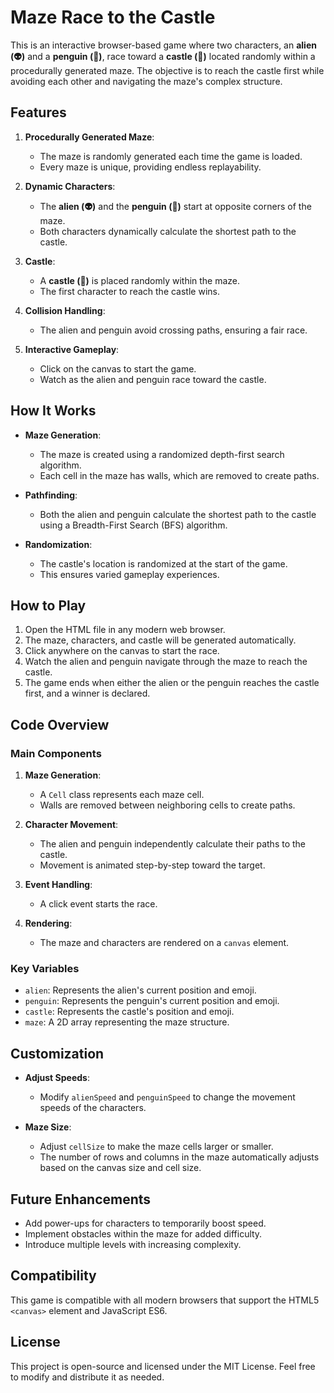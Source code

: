 # Maze Race to the Castle

This is an interactive browser-based game where two characters, an **alien (👽)** and a **penguin (🐧)**, race toward a **castle (🏰)** located randomly within a procedurally generated maze. The objective is to reach the castle first while avoiding each other and navigating the maze's complex structure.

## Features

1. **Procedurally Generated Maze**:
   - The maze is randomly generated each time the game is loaded.
   - Every maze is unique, providing endless replayability.

2. **Dynamic Characters**:
   - The **alien (👽)** and the **penguin (🐧)** start at opposite corners of the maze.
   - Both characters dynamically calculate the shortest path to the castle.

3. **Castle**:
   - A **castle (🏰)** is placed randomly within the maze.
   - The first character to reach the castle wins.

4. **Collision Handling**:
   - The alien and penguin avoid crossing paths, ensuring a fair race.

5. **Interactive Gameplay**:
   - Click on the canvas to start the game.
   - Watch as the alien and penguin race toward the castle.

## How It Works

- **Maze Generation**:
  - The maze is created using a randomized depth-first search algorithm.
  - Each cell in the maze has walls, which are removed to create paths.

- **Pathfinding**:
  - Both the alien and penguin calculate the shortest path to the castle using a Breadth-First Search (BFS) algorithm.

- **Randomization**:
  - The castle's location is randomized at the start of the game.
  - This ensures varied gameplay experiences.

## How to Play

1. Open the HTML file in any modern web browser.
2. The maze, characters, and castle will be generated automatically.
3. Click anywhere on the canvas to start the race.
4. Watch the alien and penguin navigate through the maze to reach the castle.
5. The game ends when either the alien or the penguin reaches the castle first, and a winner is declared.

## Code Overview

### Main Components

1. **Maze Generation**:
   - A `Cell` class represents each maze cell.
   - Walls are removed between neighboring cells to create paths.

2. **Character Movement**:
   - The alien and penguin independently calculate their paths to the castle.
   - Movement is animated step-by-step toward the target.

3. **Event Handling**:
   - A click event starts the race.

4. **Rendering**:
   - The maze and characters are rendered on a `canvas` element.

### Key Variables

- `alien`: Represents the alien's current position and emoji.
- `penguin`: Represents the penguin's current position and emoji.
- `castle`: Represents the castle's position and emoji.
- `maze`: A 2D array representing the maze structure.

## Customization

- **Adjust Speeds**:
  - Modify `alienSpeed` and `penguinSpeed` to change the movement speeds of the characters.

- **Maze Size**:
  - Adjust `cellSize` to make the maze cells larger or smaller.
  - The number of rows and columns in the maze automatically adjusts based on the canvas size and cell size.

## Future Enhancements

- Add power-ups for characters to temporarily boost speed.
- Implement obstacles within the maze for added difficulty.
- Introduce multiple levels with increasing complexity.

## Compatibility

This game is compatible with all modern browsers that support the HTML5 `<canvas>` element and JavaScript ES6.

## License

This project is open-source and licensed under the MIT License. Feel free to modify and distribute it as needed.

